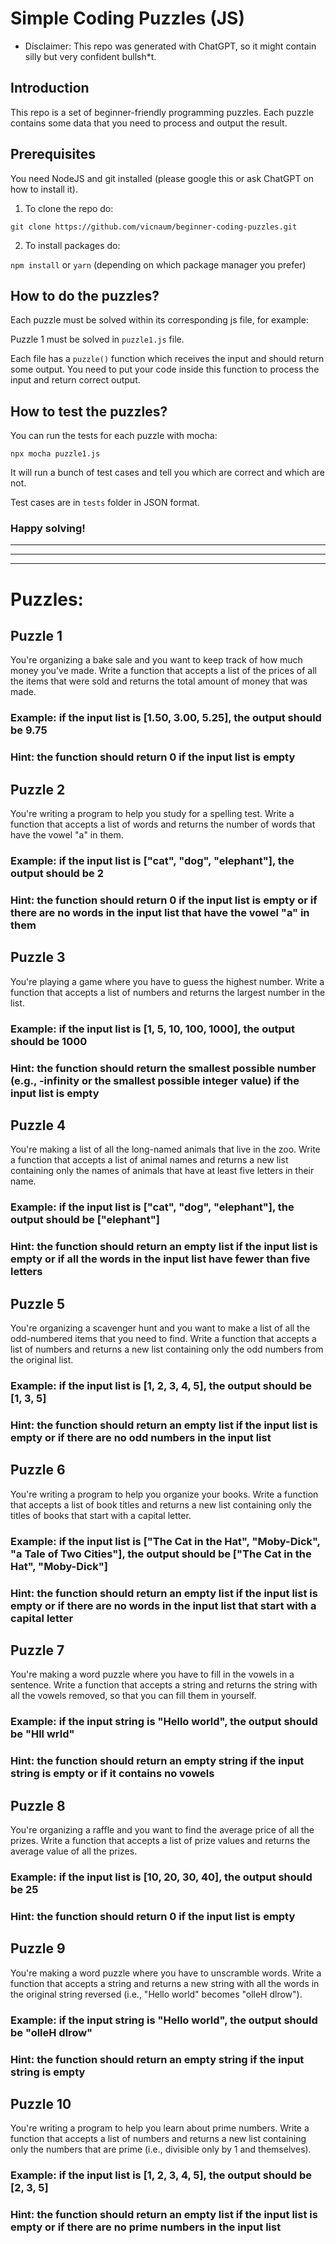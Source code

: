 # Simple Coding Puzzles (JS)

* Disclaimer: This repo was generated with ChatGPT, so it might contain silly but very confident bullsh*t.

## Introduction

This repo is a set of beginner-friendly programming puzzles. Each puzzle contains some data that you need to process and output the result.

## Prerequisites

You need NodeJS and git installed (please google this or ask ChatGPT on how to install it).

1. To clone the repo do:

`git clone https://github.com/vicnaum/beginner-coding-puzzles.git`

2. To install packages do:

`npm install` or `yarn` (depending on which package manager you prefer)

## How to do the puzzles?

Each puzzle must be solved within its corresponding js file, for example:

Puzzle 1 must be solved in `puzzle1.js` file.

Each file has a `puzzle()` function which receives the input and should return some output.
You need to put your code inside this function to process the input and return correct output.

## How to test the puzzles?

You can run the tests for each puzzle with mocha:

`npx mocha puzzle1.js`

It will run a bunch of test cases and tell you which are correct and which are not.

Test cases are in `tests` folder in JSON format.

### Happy solving!

---
---
---

# Puzzles:


## Puzzle 1

You're organizing a bake sale and you want to keep track of how much money you've made. Write a function that accepts a list of the prices of all the items that were sold and returns the total amount of money that was made.

### Example: if the input list is [1.50, 3.00, 5.25], the output should be 9.75

### Hint: the function should return 0 if the input list is empty

## Puzzle 2

You're writing a program to help you study for a spelling test. Write a function that accepts a list of words and returns the number of words that have the vowel "a" in them.

### Example: if the input list is ["cat", "dog", "elephant"], the output should be 2

### Hint: the function should return 0 if the input list is empty or if there are no words in the input list that have the vowel "a" in them

## Puzzle 3

You're playing a game where you have to guess the highest number. Write a function that accepts a list of numbers and returns the largest number in the list.

### Example: if the input list is [1, 5, 10, 100, 1000], the output should be 1000

### Hint: the function should return the smallest possible number (e.g., -infinity or the smallest possible integer value) if the input list is empty

## Puzzle 4

You're making a list of all the long-named animals that live in the zoo. Write a function that accepts a list of animal names and returns a new list containing only the names of animals that have at least five letters in their name.

### Example: if the input list is ["cat", "dog", "elephant"], the output should be ["elephant"] 

### Hint: the function should return an empty list if the input list is empty or if all the words in the input list have fewer than five letters

## Puzzle 5

You're organizing a scavenger hunt and you want to make a list of all the odd-numbered items that you need to find. Write a function that accepts a list of numbers and returns a new list containing only the odd numbers from the original list.

### Example: if the input list is [1, 2, 3, 4, 5], the output should be [1, 3, 5]

### Hint: the function should return an empty list if the input list is empty or if there are no odd numbers in the input list

## Puzzle 6

You're writing a program to help you organize your books. Write a function that accepts a list of book titles and returns a new list containing only the titles of books that start with a capital letter.

### Example: if the input list is ["The Cat in the Hat", "Moby-Dick", "a Tale of Two Cities"], the output should be ["The Cat in the Hat", "Moby-Dick"]

### Hint: the function should return an empty list if the input list is empty or if there are no words in the input list that start with a capital letter

## Puzzle 7

You're making a word puzzle where you have to fill in the vowels in a sentence. Write a function that accepts a string and returns the string with all the vowels removed, so that you can fill them in yourself.

### Example: if the input string is "Hello world", the output should be "Hll wrld"

### Hint: the function should return an empty string if the input string is empty or if it contains no vowels

## Puzzle 8

You're organizing a raffle and you want to find the average price of all the prizes. Write a function that accepts a list of prize values and returns the average value of all the prizes.

### Example: if the input list is [10, 20, 30, 40], the output should be 25

### Hint: the function should return 0 if the input list is empty

## Puzzle 9

You're making a word puzzle where you have to unscramble words. Write a function that accepts a string and returns a new string with all the words in the original string reversed (i.e., "Hello world" becomes "olleH dlrow").

### Example: if the input string is "Hello world", the output should be "olleH dlrow"

### Hint: the function should return an empty string if the input string is empty

## Puzzle 10

You're writing a program to help you learn about prime numbers. Write a function that accepts a list of numbers and returns a new list containing only the numbers that are prime (i.e., divisible only by 1 and themselves).

### Example: if the input list is [1, 2, 3, 4, 5], the output should be [2, 3, 5]

### Hint: the function should return an empty list if the input list is empty or if there are no prime numbers in the input list